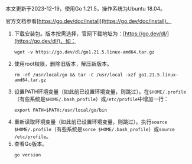 本文更新于2023-12-19，使用Go 1.21.5，操作系统为Ubuntu 18.04。

官方文档参看[https://go.dev/doc/install](https://go.dev/doc/install)。

1. 下载安装包。版本按需选择，官网下载地址为：[https://go.dev/dl/](https://go.dev/dl/)，如：
	```shell
	wget -v https://go.dev/dl/go1.21.5.linux-amd64.tar.gz
	```
1. 使用root权限，删除旧版本，解压新版本。
	```shell
	rm -rf /usr/local/go && tar -C /usr/local -xzf go1.21.5.linux-amd64.tar.gz
	```
1. 设置PATH环境变量（如此前已设置环境变量，则跳过）。在`$HOME/.profile`（有些系统是`$HOME/.bash_profile`）或`/etc/profile`中增加一行：
	```shell
	export PATH=$PATH:/usr/local/go/bin
	```
1. 重新读取环境变量（如此前已设置环境变量，则跳过）。执行`source $HOME/.profile`（有些系统是`sorce $HOME/.bash_profile`）或`source /etc/profile`。
1. 查看Go版本。
	```shell
	go version
	```
